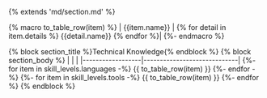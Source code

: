 {%  extends 'md/section.md' %}

{% macro to_table_row(item) %}
| {{item.name}} | {% for detail in item.details %} {{detail.name}} {% endfor %}|
{%- endmacro %}

{% block section_title %}Technical Knowledge{% endblock %}
{% block section_body %}
|                  |                             |
|------------------|-----------------------------|
{%- for item in skill_levels.languages -%}
{{ to_table_row(item) }}
{%- endfor -%}
{%- for item in skill_levels.tools -%}
{{ to_table_row(item) }}
{%- endfor %}
{% endblock %}